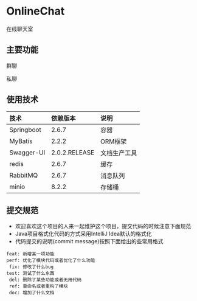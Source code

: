 # OnlineChat

在线聊天室

## 主要功能

群聊

私聊

## 使用技术

| 技术         | 依赖版本          | 说明     |
|:-----------|:--------------|:-------|
| Springboot | 2.6.7         | 容器     |
| MyBatis    | 2.2.2         | ORM框架  |
| Swagger-UI | 2.0.2.RELEASE | 文档生产工具 |
| redis      | 2.6.7         | 缓存     |
| RabbitMQ   | 2.6.7         | 消息队列   |
| minio   | 8.2.2         | 存储桶   |

## 提交规范

- 欢迎喜欢这个项目的人来一起维护这个项目，提交代码的时候注意下面规范
- Java项目格式化代码的方式采用IntelliJ Idea默认的格式化
- 代码提交的说明(commit message)按照下面给出的些常用格式

```
feat: 新增某一项功能
perf: 优化了模块代码或者优化了什么功能
 fix: 修改了什么bug
test: 测试了什么东西
 del: 删除了某些功能或者无用代码
 ref: 重命名或者重构了模块
 doc: 增加了什么文档
```
